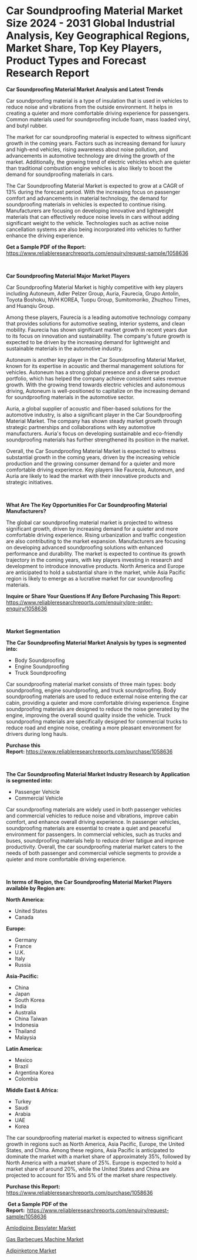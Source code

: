 <p><h1>Car Soundproofing Material Market Size 2024 - 2031 Global Industrial Analysis, Key Geographical Regions, Market Share, Top Key Players, Product Types and Forecast Research Report</h1></p><p><strong>Car Soundproofing Material Market Analysis and Latest Trends</strong></p>
<p><p>Car soundproofing material is a type of insulation that is used in vehicles to reduce noise and vibrations from the outside environment. It helps in creating a quieter and more comfortable driving experience for passengers. Common materials used for soundproofing include foam, mass loaded vinyl, and butyl rubber.</p><p>The market for car soundproofing material is expected to witness significant growth in the coming years. Factors such as increasing demand for luxury and high-end vehicles, rising awareness about noise pollution, and advancements in automotive technology are driving the growth of the market. Additionally, the growing trend of electric vehicles which are quieter than traditional combustion engine vehicles is also likely to boost the demand for soundproofing materials in cars.</p><p>The Car Soundproofing Material Market is expected to grow at a CAGR of 13% during the forecast period. With the increasing focus on passenger comfort and advancements in material technology, the demand for soundproofing materials in vehicles is expected to continue rising. Manufacturers are focusing on developing innovative and lightweight materials that can effectively reduce noise levels in cars without adding significant weight to the vehicle. Technologies such as active noise cancellation systems are also being incorporated into vehicles to further enhance the driving experience.</p></p>
<p><strong>Get a Sample PDF of the Report:&nbsp;</strong> <a href="https://www.reliableresearchreports.com/enquiry/request-sample/1058636">https://www.reliableresearchreports.com/enquiry/request-sample/1058636</a></p>
<p>&nbsp;</p>
<p><strong>Car Soundproofing Material Major Market Players</strong></p>
<p><p>Car Soundproofing Material Market is highly competitive with key players including Autoneum, Adler Pelzer Group, Auria, Faurecia, Grupo Antolin, Toyota Boshoku, NVH KOREA, Tuopu Group, Sumitomoriko, Zhuzhou Times, and Huanqiu Group. </p><p>Among these players, Faurecia is a leading automotive technology company that provides solutions for automotive seating, interior systems, and clean mobility. Faurecia has shown significant market growth in recent years due to its focus on innovation and sustainability. The company's future growth is expected to be driven by the increasing demand for lightweight and sustainable materials in the automotive industry.</p><p>Autoneum is another key player in the Car Soundproofing Material Market, known for its expertise in acoustic and thermal management solutions for vehicles. Autoneum has a strong global presence and a diverse product portfolio, which has helped the company achieve consistent sales revenue growth. With the growing trend towards electric vehicles and autonomous driving, Autoneum is well-positioned to capitalize on the increasing demand for soundproofing materials in the automotive sector.</p><p>Auria, a global supplier of acoustic and fiber-based solutions for the automotive industry, is also a significant player in the Car Soundproofing Material Market. The company has shown steady market growth through strategic partnerships and collaborations with key automotive manufacturers. Auria's focus on developing sustainable and eco-friendly soundproofing materials has further strengthened its position in the market.</p><p>Overall, the Car Soundproofing Material Market is expected to witness substantial growth in the coming years, driven by the increasing vehicle production and the growing consumer demand for a quieter and more comfortable driving experience. Key players like Faurecia, Autoneum, and Auria are likely to lead the market with their innovative products and strategic initiatives.</p></p>
<p>&nbsp;</p>
<p><strong>What Are The Key Opportunities For Car Soundproofing Material Manufacturers?</strong></p>
<p><p>The global car soundproofing material market is projected to witness significant growth, driven by increasing demand for a quieter and more comfortable driving experience. Rising urbanization and traffic congestion are also contributing to the market expansion. Manufacturers are focusing on developing advanced soundproofing solutions with enhanced performance and durability. The market is expected to continue its growth trajectory in the coming years, with key players investing in research and development to introduce innovative products. North America and Europe are anticipated to hold a substantial share in the market, while Asia Pacific region is likely to emerge as a lucrative market for car soundproofing materials.</p></p>
<p><strong>Inquire or Share Your Questions If Any Before Purchasing This Report:</strong> <a href="https://www.reliableresearchreports.com/enquiry/pre-order-enquiry/1058636">https://www.reliableresearchreports.com/enquiry/pre-order-enquiry/1058636</a></p>
<p>&nbsp;</p>
<p><strong>Market Segmentation</strong></p>
<p><strong>The Car Soundproofing Material Market Analysis by types is segmented into:</strong></p>
<p><ul><li>Body Soundproofing</li><li>Engine Soundproofing</li><li>Truck Soundproofing</li></ul></p>
<p><p>Car soundproofing material market consists of three main types: body soundproofing, engine soundproofing, and truck soundproofing. Body soundproofing materials are used to reduce external noise entering the car cabin, providing a quieter and more comfortable driving experience. Engine soundproofing materials are designed to reduce the noise generated by the engine, improving the overall sound quality inside the vehicle. Truck soundproofing materials are specifically designed for commercial trucks to reduce road and engine noise, creating a more pleasant environment for drivers during long hauls.</p></p>
<p><strong>Purchase this Report:&nbsp;</strong><a href="https://www.reliableresearchreports.com/purchase/1058636">https://www.reliableresearchreports.com/purchase/1058636</a></p>
<p>&nbsp;</p>
<p><strong>The Car Soundproofing Material Market Industry Research by Application is segmented into:</strong></p>
<p><ul><li>Passenger Vehicle</li><li>Commercial Vehicle</li></ul></p>
<p><p>Car soundproofing materials are widely used in both passenger vehicles and commercial vehicles to reduce noise and vibrations, improve cabin comfort, and enhance overall driving experience. In passenger vehicles, soundproofing materials are essential to create a quiet and peaceful environment for passengers. In commercial vehicles, such as trucks and buses, soundproofing materials help to reduce driver fatigue and improve productivity. Overall, the car soundproofing material market caters to the needs of both passenger and commercial vehicle segments to provide a quieter and more comfortable driving experience.</p></p>
<p>&nbsp;</p>
<p><strong>In terms of Region, the Car Soundproofing Material Market Players available by Region are:</strong></p>
<p>
    <p> <strong> North America: </strong>
        <ul>
            <li>United States</li>
            <li>Canada</li>
        </ul>
        </p> 
    <p> <strong> Europe: </strong>
        <ul>
            <li>Germany</li>
            <li>France</li>
            <li>U.K.</li>
            <li>Italy</li>
            <li>Russia</li>
        </ul>
        </p> 
    <p> <strong> Asia-Pacific: </strong>
        <ul>
            <li>China</li>
            <li>Japan</li>
            <li>South Korea</li>
            <li>India</li>
            <li>Australia</li>
            <li>China Taiwan</li>
            <li>Indonesia</li>
            <li>Thailand</li>
            <li>Malaysia</li>
        </ul>
        </p> 
    <p> <strong> Latin America: </strong>
        <ul>
            <li>Mexico</li>
            <li>Brazil</li>
            <li>Argentina Korea</li>
            <li>Colombia</li>
        </ul>
        </p> 
    <p> <strong> Middle East & Africa: </strong>
        <ul>
            <li>Turkey</li>
            <li>Saudi</li>
            <li>Arabia</li>
            <li>UAE</li>
            <li>Korea</li>
        </ul>
    </p>
    </p>
<p><p>The car soundproofing material market is expected to witness significant growth in regions such as North America, Asia Pacific, Europe, the United States, and China. Among these regions, Asia Pacific is anticipated to dominate the market with a market share of approximately 35%, followed by North America with a market share of 25%. Europe is expected to hold a market share of around 20%, while the United States and China are projected to account for 15% and 5% of the market share respectively.</p></p>
<p><strong>Purchase this Report: </strong><a href="https://www.reliableresearchreports.com/purchase/1058636">https://www.reliableresearchreports.com/purchase/1058636</a></p>
<p>&nbsp;<strong>Get a Sample PDF of the Report:&nbsp;&nbsp;</strong><a href="https://www.reliableresearchreports.com/enquiry/request-sample/1058636">https://www.reliableresearchreports.com/enquiry/request-sample/1058636</a></p>
<p><strong></strong></p>
<p><p><a href="https://view.publitas.com/reportprime-1/amlodipine-besylater-market-size-and-examines-its-market-scope-with-a-primary-focus-on-growth-opportunities-and-forecasted-trends-spanning-from-2023-to-2030/">Amlodipine Besylater Market</a></p><p><a href="https://view.publitas.com/reportprime-1/global-gas-barbecues-machine-market-size-and-market-trends-insights-and-projections-from-2023-to-2030/">Gas Barbecues Machine Market</a></p><p><a href="https://view.publitas.com/reportprime-1/adipinketone-market-furnish-information-about-market-size-market-share-market-dynamics-and-projections-spanning-from-2023-to-2030/">Adipinketone Market</a></p></p>